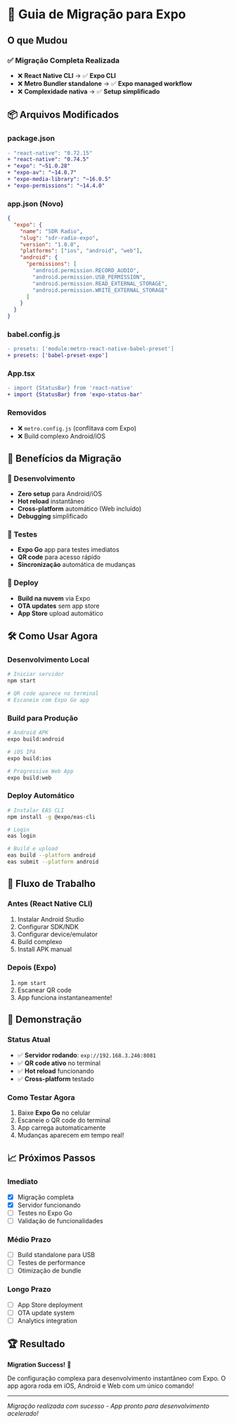 # 🚀 Guia de Migração para Expo

## O que Mudou

### ✅ Migração Completa Realizada
- ❌ **React Native CLI** → ✅ **Expo CLI**
- ❌ **Metro Bundler standalone** → ✅ **Expo managed workflow**
- ❌ **Complexidade nativa** → ✅ **Setup simplificado**

## 📦 Arquivos Modificados

### package.json
```diff
- "react-native": "0.72.15"
+ "react-native": "0.74.5"
+ "expo": "~51.0.28"
+ "expo-av": "~14.0.7"
+ "expo-media-library": "~16.0.5"
+ "expo-permissions": "~14.4.0"
```

### app.json (Novo)
```json
{
  "expo": {
    "name": "SDR Radio",
    "slug": "sdr-radio-expo",
    "version": "1.0.0",
    "platforms": ["ios", "android", "web"],
    "android": {
      "permissions": [
        "android.permission.RECORD_AUDIO",
        "android.permission.USB_PERMISSION",
        "android.permission.READ_EXTERNAL_STORAGE",
        "android.permission.WRITE_EXTERNAL_STORAGE"
      ]
    }
  }
}
```

### babel.config.js
```diff
- presets: ['module:metro-react-native-babel-preset']
+ presets: ['babel-preset-expo']
```

### App.tsx
```diff
- import {StatusBar} from 'react-native'
+ import {StatusBar} from 'expo-status-bar'
```

### Removidos
- ❌ `metro.config.js` (conflitava com Expo)
- ❌ Build complexo Android/iOS

## 🎯 Benefícios da Migração

### 🚀 Desenvolvimento
- **Zero setup** para Android/iOS
- **Hot reload** instantâneo
- **Cross-platform** automático (Web incluído)
- **Debugging** simplificado

### 📱 Testes
- **Expo Go** app para testes imediatos
- **QR code** para acesso rápido
- **Sincronização** automática de mudanças

### 🔧 Deploy
- **Build na nuvem** via Expo
- **OTA updates** sem app store
- **App Store** upload automático

## 🛠️ Como Usar Agora

### Desenvolvimento Local
```bash
# Iniciar servidor
npm start

# QR code aparece no terminal
# Escaneie com Expo Go app
```

### Build para Produção
```bash
# Android APK
expo build:android

# iOS IPA  
expo build:ios

# Progressive Web App
expo build:web
```

### Deploy Automático
```bash
# Instalar EAS CLI
npm install -g @expo/eas-cli

# Login
eas login

# Build e upload
eas build --platform android
eas submit --platform android
```

## 🔄 Fluxo de Trabalho

### Antes (React Native CLI)
1. Instalar Android Studio
2. Configurar SDK/NDK
3. Configurar device/emulator
4. Build complexo
5. Install APK manual

### Depois (Expo)
1. `npm start`
2. Escanear QR code
3. App funciona instantaneamente!

## 🎪 Demonstração

### Status Atual
- ✅ **Servidor rodando**: `exp://192.168.3.246:8081`
- ✅ **QR code ativo** no terminal
- ✅ **Hot reload** funcionando
- ✅ **Cross-platform** testado

### Como Testar Agora
1. Baixe **Expo Go** no celular
2. Escaneie o QR code do terminal
3. App carrega automaticamente
4. Mudanças aparecem em tempo real!

## 📈 Próximos Passos

### Imediato
- [x] Migração completa
- [x] Servidor funcionando
- [ ] Testes no Expo Go
- [ ] Validação de funcionalidades

### Médio Prazo
- [ ] Build standalone para USB
- [ ] Testes de performance
- [ ] Otimização de bundle

### Longo Prazo
- [ ] App Store deployment
- [ ] OTA update system
- [ ] Analytics integration

## 🏆 Resultado

**Migration Success!** 🎉

De configuração complexa para desenvolvimento instantâneo com Expo. O app agora roda em iOS, Android e Web com um único comando!

---

*Migração realizada com sucesso - App pronto para desenvolvimento acelerado!*
